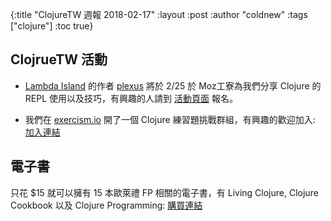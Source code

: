{:title "ClojureTW 週報 2018-02-17"
:layout :post
:author "coldnew"
:tags  ["clojure"]
:toc true}

## ClojrueTW 活動

- [Lambda Island](https://lambdaisland.com/) 的作者 [plexus](https://twitter.com/plexus) 將於 2/25 於 Moz工寮為我們分享 Clojure 的 REPL 使用以及技巧，有興趣的人請到 [活動頁面](https://www.meetup.com/Clojure-tw/events/247467501/) 報名。

- 我們在 [exercism.io](http://exercism.io/) 開了一個 Clojure 練習題挑戰群組，有興趣的歡迎加入: [加入連結](http://exercism.io/teams/clojure-tw/)

## 電子書

只花 $15 就可以擁有 15 本歐萊禮 FP 相關的電子書，有 Living Clojure, Clojure Cookbook 以及 Clojure Programming: [購買連結](https://www.humblebundle.com/books/functional-programming-books)